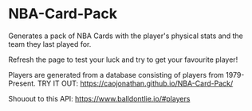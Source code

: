 # NBA-Card-Pack
Generates a pack of NBA Cards with the player's physical stats and the team they last played for. 

Refresh the page to test your luck and try to get your favourite player!

Players are generated from a database consisting of players from 1979-Present.
TRY IT OUT: https://caojonathan.github.io/NBA-Card-Pack/





Shouout to this API: https://www.balldontlie.io/#players



